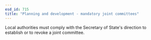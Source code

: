 ```yaml
---
esd_id: 715
title: "Planning and development - mandatory joint committees"
---
```


Local authorities must comply with the Secretary of State's direction to establish or to revoke a joint committee.

